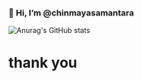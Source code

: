 ### 👋 Hi, I’m @chinmayasamantara 
![Anurag's GitHub stats](https://github-readme-stats.vercel.app/api?username=chinmayasamantara&show_icons=true&theme=radical) 
 # thank you


